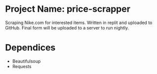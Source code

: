 # Project Name: price-scrapper
Scraping Nike.com for interested items. Written in replit and uploaded to GitHub. Final form will be uploaded to a server to run nightly.

# Dependices 
- Beautifulsoup
- Requests